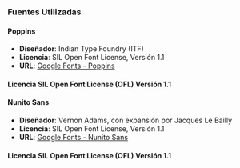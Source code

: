 ### Fuentes Utilizadas

#### Poppins

- **Diseñador**: Indian Type Foundry (ITF)
- **Licencia**: SIL Open Font License, Versión 1.1
- **URL**: [Google Fonts - Poppins](https://fonts.google.com/specimen/Poppins)

#### Licencia SIL Open Font License (OFL) Versión 1.1

#### Nunito Sans

- **Diseñador**: Vernon Adams, con expansión por Jacques Le Bailly
- **Licencia**: SIL Open Font License, Versión 1.1
- **URL**: [Google Fonts - Nunito Sans](https://fonts.google.com/specimen/Nunito+Sans)

#### Licencia SIL Open Font License (OFL) Versión 1.1
